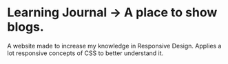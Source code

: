 # Learning Journal -> A place to show blogs.
A website made to increase my knowledge in Responsive Design.
Applies a lot responsive concepts of CSS to better understand it.
